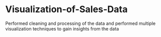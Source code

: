 # Visualization-of-Sales-Data
Performed cleaning and processing of the data and performed multiple visualization techniques to gain insights from the data
